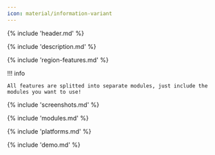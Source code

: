 ```yaml
---
icon: material/information-variant
---
```


{% include 'header.md' %}

{% include 'description.md' %}

{% include 'region-features.md' %}

!!! info

    All features are splitted into separate modules, just include the modules you want to use!

{% include 'screenshots.md' %}

{% include 'modules.md' %}

{% include 'platforms.md' %}

{% include 'demo.md' %}

